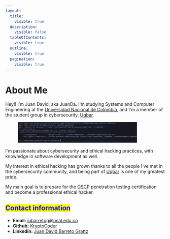 ```yaml
---
layout:
  title:
    visible: true
  description:
    visible: false
  tableOfContents:
    visible: true
  outline:
    visible: true
  pagination:
    visible: true
---
```


# About Me

Hey!! I'm Juan David, aka JuanDa. I'm studying Systems and Computer Engineering at the [Universidad Nacional de Colombia](https://unal.edu.co/), and I'm a member of the student group in cybersecurity, [Uqbar](https://www.instagram.com/uqbarun/).

<figure><img src="../.gitbook/assets/image (18).png" alt="" width="375"><figcaption></figcaption></figure>

I'm passionate about cybersecurity and ethical hacking practices, with knowledge in software development as well.

My interest in ethical hacking has grown thanks to all the people I've met in the cybersecurity community, and being part of [Uqbar](https://www.instagram.com/uqbarun/) is one of my greatest pride.

My main goal is to prepare for the [OSCP](https://www.offsec.com/courses/pen-200/) penetration testing certification and become a professional ethical hacker.

## <mark style="color:blue;">Contact information</mark>

* **Email:** [jubarretog@unal.edu.co](https://app.gitbook.com/u/cdbSbVEtWCP0IKRHa0p28S49E1o2)
* **Github:** [KryptoCoder](https://github.com/jubarretog)
* **Linkedin:** [Juan David Barreto Grattz](https://www.linkedin.com/in/juan-david-barreto-grattz/)
